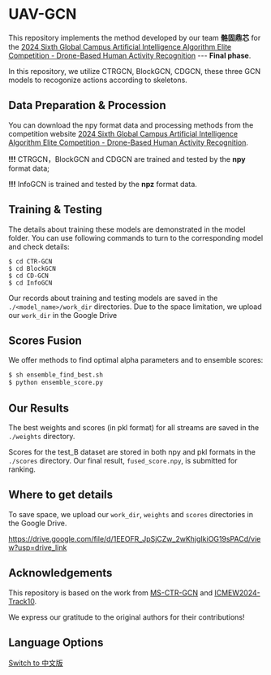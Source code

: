 # UAV-GCN

This repository implements the method developed by our team **骼固鼎芯** for the [2024 Sixth Global Campus Artificial Intelligence Algorithm Elite Competition - Drone-Based Human Activity Recognition](https://www.saikr.com/vse/50186) --- **Final phase**.

In this repository, we utilize CTRGCN, BlockGCN, CDGCN, these three GCN models to recogonize actions according to skeletons. 

## Data Preparation & Procession

You can download the npy format data and processing methods from the competition website [2024 Sixth Global Campus Artificial Intelligence Algorithm Elite Competition - Drone-Based Human Activity Recognition](https://www.saikr.com/vse/50186).







**!!!** CTRGCN，BlockGCN and CDGCN are trained and tested by the **npy** format data; 

**!!!** InfoGCN is trained and tested by the **npz** format data.

## Training & Testing

The details about training these models are demonstrated in the model folder. You can use following commands to turn to the corresponding model and check details:
```shell
$ cd CTR-GCN
$ cd BlockGCN
$ cd CD-GCN
$ cd InfoGCN
```

Our records about training and testing models are saved in the ``./<model_name>/work_dir`` directories. Due to the space limitation, we upload our ``work_dir`` in the Google Drive

## Scores Fusion

We offer methods to find optimal alpha parameters and to ensemble scores:

```bash
$ sh ensemble_find_best.sh 
$ python ensemble_score.py
```

## Our Results

The best weights and scores (in pkl format) for all streams are saved in the `./weights` directory. 

Scores for the test_B dataset are stored in both npy and pkl formats in the `./scores` directory. Our final result, `fused_score.npy`, is submitted for ranking.

## Where to get details

To save space, we upload our ``work_dir``, ``weights`` and ``scores`` directories in the Google Drive.

https://drive.google.com/file/d/1EEOFR_JpSjCZw_2wKhjgIkiOG19sPACd/view?usp=drive_link

## Acknowledgements

This repository is based on the work from [MS-CTR-GCN](https://github.com/CarefreeSun/MS-CTR-GCN) and [ICMEW2024-Track10](https://github.com/liujf69/ICMEW2024-Track10). 

We express our gratitude to the original authors for their contributions!

## Language Options

[Switch to 中文版](README.cn.md)

